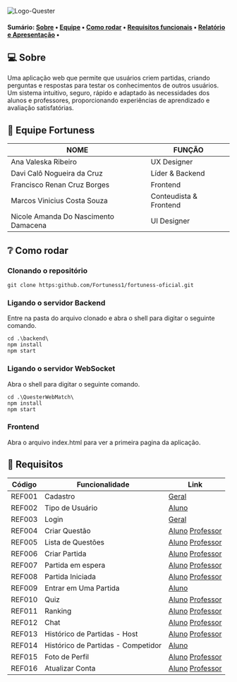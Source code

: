
![Logo-Quester](https://github.com/user-attachments/assets/ca7f3b26-62f3-47ce-ac13-0838167d2d74)

<h4>
  Sumário: 
 <a href="#sobre">Sobre</a> • 
 <a href="#equipe">Equipe</a> • 
 <a href="#como-rodar">Como rodar</a> •
 <a href="#requisitos">Requisitos funcionais</a> •
 <a href="#documento">Relatório e Apresentação</a> •
</h4>

<a name="sobre"></a>

## :computer: Sobre

Uma aplicação web que permite que usuários criem partidas, criando perguntas e respostas para testar os conhecimentos de outros usuários. Um sistema intuitivo, seguro, rápido e adaptado às necessidades dos alunos e professores, proporcionando experiências de aprendizado e avaliação satisfatórias.

<a name="equipe"></a>

## :busts_in_silhouette: Equipe Fortuness

|  NOME                           |  FUNÇÃO                    |
|  ----------------------------   |  --------------------------|
|  Ana Valeska Ribeiro            |  UX Designer               | 
|  Davi Calô Nogueira da Cruz     |  Líder & Backend           |
|  Francisco Renan Cruz Borges    |  Frontend                  |
|  Marcos Vinicius Costa Souza    |  Conteudista & Frontend    |
|  Nicole Amanda Do Nascimento Damacena   |  UI Designer       |

<a name="como-rodar"></a>

## :grey_question: Como rodar

### Clonando o repositório

```shell
git clone https:github.com/Fortuness1/fortuness-oficial.git
```

### Ligando o servidor Backend
Entre na pasta do arquivo clonado e abra o shell para digitar o seguinte comando.

```shell
cd .\backend\
npm install
npm start
```

### Ligando o servidor WebSocket
Abra o shell para digitar o seguinte comando.

```shell
cd .\QuesterWebMatch\
npm install
npm start
```

### Frontend
Abra o arquivo index.html para ver a primeira pagina da aplicação.

<a name="requisitos"></a>

## :memo: Requisitos

| Código | Funcionalidade | Link |
| ---------------------------- | --------------------------| -------------------------- |
| REF001 | Cadastro | [Geral](./frontend/src/pages/register.html) |
| REF002 | Tipo de Usuário | [Aluno](./backend/src/controllers/UserController.js)|
| REF003 | Login | [Geral](./frontend/index.html)|
| REF004 | Criar Questão | [Aluno](./frontend/src/pages/lisQuestionStudent.html)  [Professor](./frontend/src/pages/lisQuestionTeacher.html)|
| REF005 | Lista de Questões | [Aluno](./frontend/src/pages/lisQuestionStudent.html)  [Professor](./frontend/src/pages/lisQuestionTeacher.html)|
| REF006 | Criar Partida | [Aluno](./frontend/src/pages/criarPartidaStudent.html)  [Professor](./frontend/src/pages/criarPartidaTeacher.html)|
| REF007 | Partida em espera | [Aluno](./frontend/src/pages/partidasGuardadasStudent.html)  [Professor](./frontend/src/pages/partidasGuardadasTeacher.html)|
| REF008 | Partida Iniciada | [Aluno](./frontend/src/pages/MatchScreen.html)  [Professor](./frontend/src/pages/MatchScreen.html)|
| REF009 | Entrar em Uma Partida | [Aluno](./frontend/src/pages/alunoHome.html)|
| REF010 | Quiz | [Aluno](./frontend/src/pages/MatchScreen.html)  [Professor](./frontend/src/pages/MatchScreen.html)|
| REF011 | Ranking | [Aluno](./frontend/src/pages/MatchScreen.html)  [Professor](./frontend/src/pages/MatchScreen.html)|
| REF012 | Chat | [Aluno](./frontend/src/pages/MatchScreen.html)  [Professor](./frontend/src/pages/MatchScreen.html)|
| REF013 | Histórico de Partidas - Host | [Aluno](./frontend/src/pages/historicoDePartidaStudent.html)  [Professor](./frontend/src/pages/historicoDePartidasTeacher.html)|
| REF014 | Histórico de Partidas - Competidor | [Aluno](./frontend/src/pages/historicoDePartidaStudent.html) |
| REF015 | Foto de Perfil | [Aluno](./frontend/src/pages/configProfileStudent.html)  [Professor](./frontend/src/pages/configProfileTeacher.html)|
| REF016 | Atualizar Conta | [Aluno](./frontend/src/pages/configProfileStudent.html)  [Professor](./frontend/src/pages/configProfileTeacher.html)|
